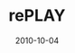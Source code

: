 ---
layout: music 
title: "rePLAY"
series: "PLAY"
date: 2010-10-04 
description: "Chuck Mingo talks about discovering joy through play."
audio: "http://s3.amazonaws.com/crossroadsaudiomessages/replay.mp3"
audio-duration: "35:56"
src: "http://www.crossroads.net/players/media/series/PLAY_190x110.jpg"
---